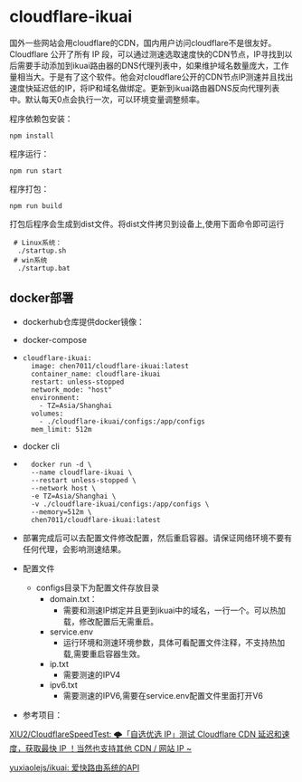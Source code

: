 #           cloudflare-ikuai

国外一些网站会用cloudflare的CDN，国内用户访问cloudflare不是很友好。Cloudflare 公开了所有 IP 段，可以通过测速选取速度快的CDN节点，IP寻找到以后需要手动添加到ikuai路由器的DNS代理列表中，如果维护域名数量庞大，工作量相当大。于是有了这个软件。他会对cloudflare公开的CDN节点IP测速并且找出速度快延迟低的IP，将IP和域名做绑定。更新到ikuai路由器DNS反向代理列表中。默认每天0点会执行一次，可以环境变量调整频率。

程序依赖包安装：

```
npm install
```

程序运行：

```
npm run start
```

程序打包：

```
npm run build
```

打包后程序会生成到dist文件。将dist文件拷贝到设备上,使用下面命令即可运行

```
 # Linux系统：
  ./startup.sh
 # win系统
  ./startup.bat
```



## docker部署

- dockerhub仓库提供docker镜像：

- docker-compose

- ```  
  cloudflare-ikuai:
    image: chen7011/cloudflare-ikuai:latest
    container_name: cloudflare-ikuai
    restart: unless-stopped
    network_mode: "host"
    environment:
      - TZ=Asia/Shanghai
    volumes:
      - ./cloudflare-ikuai/configs:/app/configs
    mem_limit: 512m
  ```

- docker cli

- ```
    docker run -d \
    --name cloudflare-ikuai \
    --restart unless-stopped \
    --network host \
    -e TZ=Asia/Shanghai \
    -v ./cloudflare-ikuai/configs:/app/configs \
    --memory=512m \
    chen7011/cloudflare-ikuai:latest

  ```
  
- 部署完成后可以去配置文件修改配置，然后重启容器。请保证网络环境不要有任何代理，会影响测速结果。
- 配置文件
  - configs目录下为配置文件存放目录
    - domain.txt： 
       - 需要和测速IP绑定并且更到ikuai中的域名，一行一个。可以热加载，修改配置后无需重启。
    - service.env
       - 运行环境和测速环境参数，具体可看配置文件注释，不支持热加载,需要重启容器生效。
    - ip.txt
       - 需要测速的IPV4
    - ipv6.txt 
      - 需要测速的IPV6,需要在service.env配置文件里面打开V6
  
- 参考项目：

[XIU2/CloudflareSpeedTest: 🌩「自选优选 IP」测试 Cloudflare CDN 延迟和速度，获取最快 IP ！当然也支持其他 CDN / 网站 IP ~](https://github.com/XIU2/CloudflareSpeedTest)

[yuxiaolejs/ikuai: 爱快路由系统的API](https://github.com/yuxiaolejs/ikuai)

